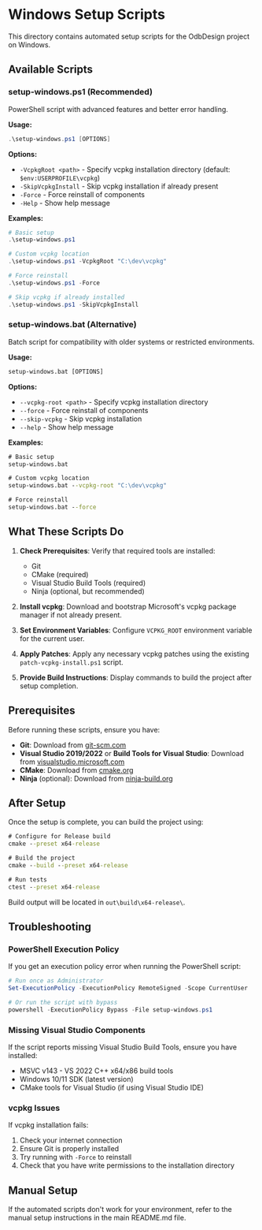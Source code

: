 # Windows Setup Scripts

This directory contains automated setup scripts for the OdbDesign project on Windows.

## Available Scripts

### setup-windows.ps1 (Recommended)
PowerShell script with advanced features and better error handling.

**Usage:**
```powershell
.\setup-windows.ps1 [OPTIONS]
```

**Options:**
- `-VcpkgRoot <path>` - Specify vcpkg installation directory (default: `$env:USERPROFILE\vcpkg`)
- `-SkipVcpkgInstall` - Skip vcpkg installation if already present
- `-Force` - Force reinstall of components
- `-Help` - Show help message

**Examples:**
```powershell
# Basic setup
.\setup-windows.ps1

# Custom vcpkg location
.\setup-windows.ps1 -VcpkgRoot "C:\dev\vcpkg"

# Force reinstall
.\setup-windows.ps1 -Force

# Skip vcpkg if already installed
.\setup-windows.ps1 -SkipVcpkgInstall
```

### setup-windows.bat (Alternative)
Batch script for compatibility with older systems or restricted environments.

**Usage:**
```cmd
setup-windows.bat [OPTIONS]
```

**Options:**
- `--vcpkg-root <path>` - Specify vcpkg installation directory
- `--force` - Force reinstall of components
- `--skip-vcpkg` - Skip vcpkg installation
- `--help` - Show help message

**Examples:**
```cmd
# Basic setup
setup-windows.bat

# Custom vcpkg location
setup-windows.bat --vcpkg-root "C:\dev\vcpkg"

# Force reinstall
setup-windows.bat --force
```

## What These Scripts Do

1. **Check Prerequisites**: Verify that required tools are installed:
   - Git
   - CMake (required)
   - Visual Studio Build Tools (required)
   - Ninja (optional, but recommended)

2. **Install vcpkg**: Download and bootstrap Microsoft's vcpkg package manager if not already present.

3. **Set Environment Variables**: Configure `VCPKG_ROOT` environment variable for the current user.

4. **Apply Patches**: Apply any necessary vcpkg patches using the existing `patch-vcpkg-install.ps1` script.

5. **Provide Build Instructions**: Display commands to build the project after setup completion.

## Prerequisites

Before running these scripts, ensure you have:

- **Git**: Download from [git-scm.com](https://git-scm.com/)
- **Visual Studio 2019/2022** or **Build Tools for Visual Studio**: Download from [visualstudio.microsoft.com](https://visualstudio.microsoft.com/downloads/)
- **CMake**: Download from [cmake.org](https://cmake.org/download/)
- **Ninja** (optional): Download from [ninja-build.org](https://ninja-build.org/)

## After Setup

Once the setup is complete, you can build the project using:

```cmd
# Configure for Release build
cmake --preset x64-release

# Build the project
cmake --build --preset x64-release

# Run tests
ctest --preset x64-release
```

Build output will be located in `out\build\x64-release\`.

## Troubleshooting

### PowerShell Execution Policy
If you get an execution policy error when running the PowerShell script:

```powershell
# Run once as Administrator
Set-ExecutionPolicy -ExecutionPolicy RemoteSigned -Scope CurrentUser

# Or run the script with bypass
powershell -ExecutionPolicy Bypass -File setup-windows.ps1
```

### Missing Visual Studio Components
If the script reports missing Visual Studio Build Tools, ensure you have installed:
- MSVC v143 - VS 2022 C++ x64/x86 build tools
- Windows 10/11 SDK (latest version)
- CMake tools for Visual Studio (if using Visual Studio IDE)

### vcpkg Issues
If vcpkg installation fails:
1. Check your internet connection
2. Ensure Git is properly installed
3. Try running with `-Force` to reinstall
4. Check that you have write permissions to the installation directory

## Manual Setup
If the automated scripts don't work for your environment, refer to the manual setup instructions in the main README.md file.